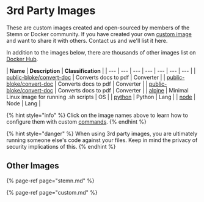 # 3rd Party Images

These are custom images created and open-sourced by members of the Stemn or Docker community. If you have created your own [custom image](custom.md) and want to share it with others. Contact us and we'll list it here.

In addition to the images below, there are thousands of other images list on [Docker Hub](https://hub.docker.com/). 

| **Name** | **Description** | **Classification** |
| --- | --- | --- | --- | --- | --- | --- |
| [public-bloke/convert-doc](http://google.com) | Converts docs to pdf | Converter |
| [public-bloke/convert-doc](http://google.com/) | Converts docs to pdf | Converter |
| [public-bloke/convert-doc](http://google.com/) | Converts docs to pdf | Converter |
| [alpine](https://hub.docker.com/_/alpine/) | Minimal Linux image for running .sh scripts | OS |
| [python](https://hub.docker.com/_/python/) | Python  | Lang |
| [node](https://hub.docker.com/_/node/) | Node | Lang |

{% hint style="info" %}
Click on the image names above to learn how to configure them with custom [commands](../../commands.md).
{% endhint %}

{% hint style="danger" %}
When using 3rd party images, you are ultimately running someone else's code against your files. Keep in mind the privacy of security implications of this.
{% endhint %}

## Other Images

{% page-ref page="stemn.md" %}

{% page-ref page="custom.md" %}



